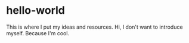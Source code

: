 # hello-world
This is where I put my ideas and resources.
Hi,
I don't want to introduce myself. Because I'm cool.
